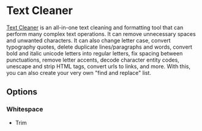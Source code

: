 # Text Cleaner

[Text Cleaner](https://textcleaner.net) is an all-in-one text cleaning and formatting tool that can perform many complex text operations. It can remove unnecessary spaces and unwanted characters. It can also change letter case, convert typography quotes, delete duplicate lines/paragraphs and words, convert bold and italic unicode letters into regular letters, fix spacing between punctuations, remove letter accents, decode character entity codes, unescape and strip HTML tags, convert urls to links, and more. With this, you can also create your very own "find and replace" list.

## Options
### Whitespace
* Trim
